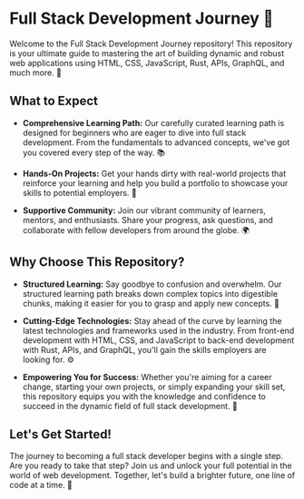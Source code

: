 # Full Stack Development Journey 🚀

Welcome to the Full Stack Development Journey repository! This repository is your ultimate guide to mastering the art of building dynamic and robust web applications using HTML, CSS, JavaScript, Rust, APIs, GraphQL, and much more. 🎉

## What to Expect
- **Comprehensive Learning Path:** Our carefully curated learning path is designed for beginners who are eager to dive into full stack development. From the fundamentals to advanced concepts, we've got you covered every step of the way. 📚
  
- **Hands-On Projects:** Get your hands dirty with real-world projects that reinforce your learning and help you build a portfolio to showcase your skills to potential employers. 💼

- **Supportive Community:** Join our vibrant community of learners, mentors, and enthusiasts. Share your progress, ask questions, and collaborate with fellow developers from around the globe. 🌍

## Why Choose This Repository?
- **Structured Learning:** Say goodbye to confusion and overwhelm. Our structured learning path breaks down complex topics into digestible chunks, making it easier for you to grasp and apply new concepts. 🧩

- **Cutting-Edge Technologies:** Stay ahead of the curve by learning the latest technologies and frameworks used in the industry. From front-end development with HTML, CSS, and JavaScript to back-end development with Rust, APIs, and GraphQL, you'll gain the skills employers are looking for. ⚙️

- **Empowering You for Success:** Whether you're aiming for a career change, starting your own projects, or simply expanding your skill set, this repository equips you with the knowledge and confidence to succeed in the dynamic field of full stack development. 💪

## Let's Get Started!
The journey to becoming a full stack developer begins with a single step. Are you ready to take that step? Join us and unlock your full potential in the world of web development. Together, let's build a brighter future, one line of code at a time. 🌟
